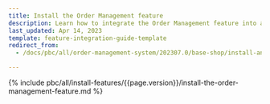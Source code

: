 ```yaml
---
title: Install the Order Management feature
description: Learn how to integrate the Order Management feature into a Spryker project.
last_updated: Apr 14, 2023
template: feature-integration-guide-template
redirect_from:
  - /docs/pbc/all/order-management-system/202307.0/base-shop/install-and-update/install-features/install-the-quick-add-to-cart-non-splittable-products-feature.html

---
```


{% include pbc/all/install-features/{{page.version}}/install-the-order-management-feature.md %} <!-- To edit, see /_includes/pbc/all/install-features/202307.0/install-the-order-management-feature.md -->